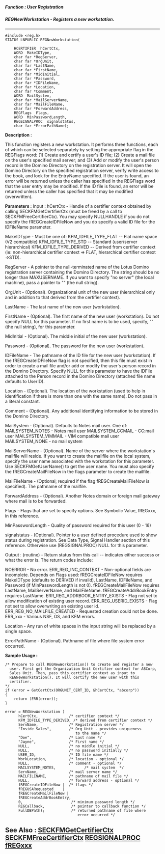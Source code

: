 ##### Function : User Registration
##### REGNewWorkstation - Registers a new workstation.
---
```
#include <reg.h>
STATUS LNPUBLIC REGNewWorkstation(

	HCERTIFIER  hCertCtx,
	WORD  MakeIDType,
	char far *RegServer,
	char far *OrgUnit,
	char far *LastName,
	char far *FirstName,
	char far *MidInitial,
	char far *Password,
	char far *IDFileName,
	char far *Location,
	char far *Comment,
	WORD  MailSystem,
	char far *MailServerName,
	char far *MailFileName,
	char far *ForwardAddress,
	REGFlags  Flags,
	WORD  MinPasswordLength,
	REGSIGNALPROC  signalstatus,
	char far *ErrorPathName);
```
**Description :**

This function registers a new workstation.  It performs three functions, each 
of which can be selected separately by setting the appropriate flag in the 
REGFlags word:  (1)  Create and certify a user's ID file; (2)  Create a mail 
file on the user's specified mail server; and (3)  Add or modify the user's 
person record in the Domino Directory on the registration server.  It will open 
the Domino Directory on the specified registration server, verify write access 
to the book, and look for the EntryName specified.  If the user is found, an 
error will be returned unless the caller has specified in the REGFlags word 
that the user entry may be modified.  If the ID file is found, an error will be 
returned unless the caller has specified that it may be modified (overwritten).

**Parameters :**
Input :
hCertCtx  -  Handle of a certifier context obtained by calling SECKFMGetCertifierCtx (must be freed by a call to SECKFMFreeCertifierCtx).  You may specify NULLHANDLE if you do not specify the fREGCreateIDFileNow and you do specify a valid ID file for the IDFileName parameter.

MakeIDType  -  Must be one of:
KFM_IDFILE_TYPE_FLAT --  Flat name space (V2 compatible)
KFM_IDFILE_TYPE_STD  --   Standard (user/server hierarchical)
KFM_IDFILE_TYPE_DERIVED -- Derived from certifier context (ie:  non-hierarchical certifier context => FLAT, hierarchical certifier context =>STD).

RegServer  -  A pointer to the null-terminated name of the Lotus Domino registration server containing the Domino Directory.  The string should be no longer than MAXUSERNAME. If you want to specify "no server" (the local machine), pass a pointer to "" (the null string).

OrgUnit  -  (Optional).  Organizational unit of the new user (hierarchical only and in addition to that derived from the certifier context).

LastName  -  The last name of the new user (workstation).

FirstName  -  (Optional).  The first name of the new user (workstation).  Do not specify NULL for this parameter.  If no first name is to be used, specify, "" (the null string), for this parameter.

MidInitial  -  (Optional).  The middle initial of the new user (workstation).

Password  -  (Optional).  The password for the new user (workstation).

IDFileName  -  The pathname of the ID file for the new user (workstation).  If the fREGCreateIDFileNow flag is not specified, then this file must exist in order to create a mail file and/or add or modify the user's person record in the Domino Directory.  Specify NULL for this parameter to have the IDFile attached to the Person record in the Domino Directory (attached file name defaults to UserID).

Location  -  (Optional).  The location of the workstation (used to help in identification if there is more than one with the same name).  Do not pass in a literal constant.

Comment  -  (Optional).  Any additional identifying information to be stored in the Domino Directory.

MailSystem  -  (Optional).  Defaults to Notes mail user.  One of:
MAILSYSTEM_NOTES - Notes mail user
MAILSYSTEM_CCMAIL - CC:mail user
MAILSYSTEM_VIMMAIL - VIM compatible mail user
MAILSYSTEM_NONE - no mail system

MailServerName  -  (Optional).  Name of the server where the workstation's mailfile will reside.  If you want to create the mailfile on the local system, specify the user name associated with the workstation for this parameter.  Use SECKFMGetUserName() to get the user name.  You must also specify the fREGCreateMailFileNow in the flags parameter to create the mailfile.

MailFileName  -  (Optional;  required if the flag fREGCreateMailFileNow is specified).  The pathname of the mailfile.

ForwardAddress  -  (Optional).  Another Notes domain or foreign mail gateway where mail is to be forwarded.

Flags  -  Flags that are set to specify options.  See Symbolic Value, fREGxxx, in this reference.

MinPasswordLength  -  Quality of password required for this user (0 - 16)

signalstatus  -  (Optional).  Pointer to a user defined procedure used to show status during registration.  See Data Type, Signal Handler section of this reference.  Otherwise use (REGSIGNALPROC) NULL for this parameter.

Output :
(routine)  -  Return status from this call -- indicates either success or what the error is. The return codes include:

NOERROR  -  No error.
ERR_REG_INC_CONTEXT  -  Non-optional fields are incomplete.  Depends on Flags used:
     fREGCreateIDFileNow requires MakeIDType (defaults to DERIVED if invalid), LastName, IDFileName, and Password (if MinPasswordLength is not 0).
     fREGCreateMailFileNow requires LastName, MailServerName, and MailFileName.
     fREGCreateAddrBookEntry requires LastName.
ERR_REG_ADDRBOOK_ENTRY_EXISTS  -  Flag not set to allow modification of existing user record.
ERR_REG_USERID_EXISTS  -  Flag not set to allow overwriting an existing user id.
ERR_REG_NO_MAILFILE_CREATED  -  Requested creation could not be done.
ERR_xxx  -  Various NSF, OS, and KFM errors.


Location  -  Any run of white spaces in the input string will be replaced by a single space.

ErrorPathName  -  (Optional).  Pathname of file where file system error occurred.


**Sample Usage :**
```
/* Prepare to call REGNewWorkstation() to create and register a new 
  user. First get the Organization Unit Certifier context for ABCorp,
  Sales Unit. Then, pass this certifier context as input to 
  REGNewWorkstation(). It will certify the new user with this 
  certifier. 
*/
if (error = GetCertCtx(ORGUNIT_CERT_ID, &hCertCtx, "abcorp"))
{
    return (ERR(error));
}
   
error = REGNewWorkstation (
      hCertCtx,              /* certifier context */
      KFM_IDFILE_TYPE_DERIVED, /* derived from certifier context */
      ServName,              /* Registration server */
      "Inside Sales",        /* Org Unit - provides uniqueness
                                to the name */
      "Doe",                 /* Last name */
      "Jayne",               /* First name */
      NULL,                  /* no middle initial */
      NULL,                  /* no password initially */
      USER_ID,               /* ID file name */
      WorkLocation,          /* location - optional */
      NULL,                  /* comment - optional */
      MAILSYSTEM_NOTES,             /* mail system  */
      ServName,              /* mail server name */
      MAILFILENAME,          /* pathname of mail file */
      NULL,                  /* forward address - optional */
      fREGCreateIDFileNow |  /* flags */
      fREGUSARequested    |
      fREGCreateMailFileNow |
      fREGCreateAddrBookEntry,
      0,                      /* minimum password length */
      REGCallback,            /* pointer to callback function */
      FullDBPath);            /* returned pathname of file where
                                 error occurred */
```
**See Also :**
[SECKFMGetCertifierCtx](/domino-c-api-docs/reference/Func/SECKFMGetCertifierCtx)
[SECKFMFreeCertifierCtx](/domino-c-api-docs/reference/Func/SECKFMFreeCertifierCtx)
[REGSIGNALPROC](/domino-c-api-docs/reference/Data/REGSIGNALPROC)
[fREGxxx](/domino-c-api-docs/reference/Symb/fREGxxx)
---
